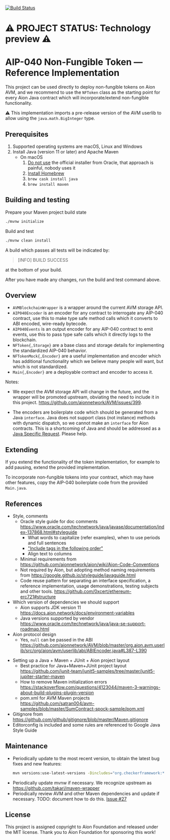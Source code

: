 [![Build Status](https://travis-ci.com/fulldecent/aion-aip040.svg?branch=master)](https://travis-ci.com/fulldecent/aion-aip040)

# :warning: PROJECT STATUS: Technology preview :warning:

# AIP-040 Non-Fungible Token — Reference Implementation

This project can be used directly to deploy non-fungible tokens on Aion AVM, and we recommend to use the `NFToken` class as the starting point for every Aion Java contract which will incorporate/extend non-fungible functionality.

⚠️ This implementation imports a pre-release version of the AVM userlib to allow using the `java.math.BigInteger` type. 

## Prerequisites

1. Supported operating systems are macOS, Linux and Windows
2. Install Java (version 11 or later) and Apache Maven
   - On macOS
     1. [Do not use](https://stackoverflow.com/a/28635465/300224) the official installer from Oracle, that approach is painful, nobody uses it
     2. [Install Homebrew](https://brew.sh)
     3. `brew cask install java`
     4. `brew install maven`

## Building and testing

Prepare your Maven project build state

```sh
./mvnw initialize
```

Build and test

```sh
./mvnw clean install
```

A build which passes all tests will be indicated by:

> [INFO] BUILD SUCCESS

at the bottom of your build.

After you have made any changes, run the build and test command above.

## Overview

* `AVMBlockchainWrapper` is a wrapper around the current AVM storage API.
* `AIP040Encoder` is an encoder for any contract to interrogate any AIP-040 contract, use this to make type safe method calls which it converts to ABI encoded, wire-ready bytecode.
* `AIP040Events` is an output encoder for any AIP-040 contract to emit events, use this to pass type safe calls which it directly logs to the blockchain.
* `NFToken{,Storage}` are a base class and storage details for implementing the standardized AIP-040 behavior.
* `NFTokenMock{,Encoder}` are a useful implementation and encoder which has additional functionality which we believe many people will want, but which is not standardized.
* `Main{,Encoder}` are a deployable contract and encoder to access it.

Notes:

* We expect the AVM storage API will change in the future, and the wrapper will be promoted upstream, obviating the need to include it in this project. https://github.com/aionnetwork/AVM/issues/399.

* The encoders are boilerplate code which should be generated from a Java `interface`. Java does not support class (not instance) methods with dynamic dispatch, so we cannot make an `interface` for Aion contracts. This is a shortcoming of Java and should be addressed as a [Java Specific Request](https://jcp.org/en/jsr/overview). Please help.

## Extending

If you extend the functionality of the token implementation, for example to add pausing, extend the provided implementation.

To incorporate non-fungible tokens into your contract, which may have other features, copy the AIP-040 boilerplate code from the provided `Main.java`.

## References

* Style, comments
  * Oracle style guide for doc comments https://www.oracle.com/technetwork/java/javase/documentation/index-137868.html#styleguide
    * What words to capitalize (refer examples), when to use periods and full sentences
    * ["Include tags in the following order"](https://www.oracle.com/technetwork/java/javase/documentation/index-137868.html#orderoftags)
    * Align text to columns
  * Minimal requirements from https://github.com/aionnetwork/aion/wiki/Aion-Code-Conventions
  * Not required by Aion, but adopting method naming requirements from https://google.github.io/styleguide/javaguide.html
  * Code reuse pattern for separating an interface specification, a reference implementation, usage demonstrations, testing subjects and other tools. https://github.com/0xcert/ethereum-erc721#structure
* Which version of dependencies we should support
  * Aion supports JDK version 11 https://docs.aion.network/docs/environment-variables
  * Java versions supported by vendor https://www.oracle.com/technetwork/java/java-se-support-roadmap.html
* Aion protocol design
  * Yes, `null` can be passed in the ABI https://github.com/aionnetwork/AVM/blob/master/org.aion.avm.userlib/src/org/aion/avm/userlib/abi/ABIEncoder.java#L387-L390

- Setting up a Java + Maven + JUnit + Aion project layout
  - Best practice for Java+Maven+JUnit project layout https://github.com/junit-team/junit5-samples/tree/master/junit5-jupiter-starter-maven
  - How to remove Maven initialization errors https://stackoverflow.com/questions/4123044/maven-3-warnings-about-build-plugins-plugin-version
  - pom.xml for AVM Maven projects https://github.com/satran004/avm-samples/blob/master/SumContract-spock-sample/pom.xml
- Gitignore from https://github.com/github/gitignore/blob/master/Maven.gitignore
- Editorconfig is included and some rules are referenced to Google Java Style Guide

## Maintenance

- Periodically update to the most recent version, to obtain the latest bug fixes and new features:

  ```sh
  mvn versions:use-latest-versions -Dincludes="org.checkerframework:*"
  ```

* Periodically update mvnw if necessary. We recognize upstream as https://github.com/takari/maven-wrapper
* Periodically review AVM and other Maven dependencies and update if necessary. TODO: document how to do this. [Issue #27](https://github.com/fulldecent/aion-aip040/issues/27)

## License

This project is assigned copyright to Aion Foundation and released under the MIT license. Thank you to Aion Foundation for sponsoring this work!
